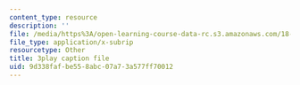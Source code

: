 ```yaml
---
content_type: resource
description: ''
file: /media/https%3A/open-learning-course-data-rc.s3.amazonaws.com/18-06sc-linear-algebra-fall-2011/9d338fafbe558abc07a73a577ff70012_BaBoztM9Q1w.srt
file_type: application/x-subrip
resourcetype: Other
title: 3play caption file
uid: 9d338faf-be55-8abc-07a7-3a577ff70012
---
```

